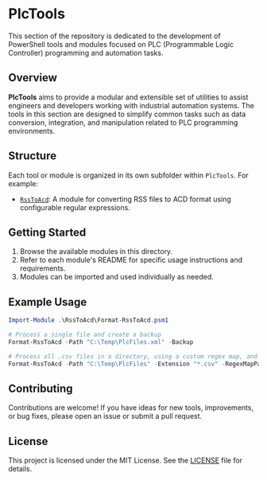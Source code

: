 # PlcTools

This section of the repository is dedicated to the development of PowerShell tools and modules focused on PLC (Programmable Logic Controller) programming and automation tasks.

## Overview

**PlcTools** aims to provide a modular and extensible set of utilities to assist engineers and developers working with industrial automation systems. The tools in this section are designed to simplify common tasks such as data conversion, integration, and manipulation related to PLC programming environments.

## Structure

Each tool or module is organized in its own subfolder within `PlcTools`. For example:

- [`RssToAcd`](RssToAcd/): A module for converting RSS files to ACD format using configurable regular expressions.

## Getting Started

1. Browse the available modules in this directory.
2. Refer to each module's README for specific usage instructions and requirements.
3. Modules can be imported and used individually as needed.

## Example Usage

```powershell
Import-Module .\RssToAcd\Format-RssToAcd.psm1

# Process a single file and create a backup
Format-RssToAcd -Path "C:\Temp\PlcFiles.xml" -Backup

# Process all .csv files in a directory, using a custom regex map, and suppress output
Format-RssToAcd -Path "C:\Temp\PlcFiles" -Extension "*.csv" -RegexMapPath "C:\Custom\RegexMap.json" -Quiet
```

## Contributing

Contributions are welcome! If you have ideas for new tools, improvements, or bug fixes, please open an issue or submit a pull request.

## License

This project is licensed under the MIT License. See the [LICENSE](../../LICENSE) file for details.